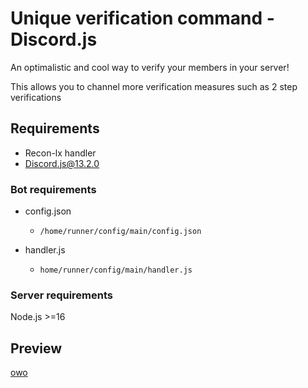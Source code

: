 # Unique verification command - Discord.js
An optimalistic and cool way to verify your members in your server!

This allows you to channel more verification measures such as 2 step verifications

## Requirements
- Recon-lx handler
- Discord.js@13.2.0

### Bot requirements
- config.json 
    - `/home/runner/config/main/config.json`

- handler.js
    - `home/runner/config/main/handler.js`

### Server requirements
Node.js >=16

## Preview
[owo](https://streamable.com/vc18v7)
